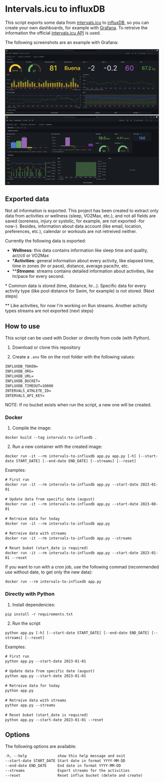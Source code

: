 # Intervals.icu to influxDB
This script exports some data from [intervals.icu](https://intervals.icu) to [influxDB](https://www.influxdata.com/), so you can create your own dashboards, for example with [Grafana](https://grafana.com/). To retreive the information the official [intervals.icu API](https://intervals.icu/api/v1/docs/swagger-ui/index.html) is used.

The following screenshots are an example with Grafana:

![Grafana Dashboard example](screenshots/image.png)
![Alt text](screenshots/image2.png)
## Exported data
Not all information is exported. This project has been created to extract only data from activities or wellness (sleep, VO2Max, etc.), and not all fields are saved (soreness, injury or systolic, for example, are not exported -for now-). Besides, information about data account (like email, location, preferences, etc.), calendar or workouts are not retreived neither.

Currently the following data is exported:
- **Wellness**: this data contains information like sleep time and quality, act/ctl or VO2Max
- \***Activities**: general information about every activity, like elapsed time, time in zones (hr or pace), distance, average pace/hr, etc.
- \*\****Streams***: streams contains detailed information about activities, like hr/pace for every second.

\* Common data is stored (time, distance, hr...). Specific data for every activity type (like pool distance for Swim, for example) is not stored. (Next steps)

\*\* Like activities, for now I'm working on Run streams. Another activity types streams are not exported (next steps)



## How to use
This script can be used with Docker or directly from code (with Python).

1. Download or clone this repository

2. Create a `.env` file on the root folder with the following values:

```
INFLUXDB_TOKEN=
INFLUXDB_ORG=
INFLUXDB_URL=
INFLUXDB_BUCKET=
INFLUXDB_TIMEOUT=10000
INTERVALS_ATHLETE_ID=
INTERVALS_API_KEY=
```

NOTE: If no bucket exists when run the script, a new one will be created.

### Docker

1. Compile the image:

```
docker build --tag intervals-to-influxdb .
```

2. Run a new container with the created image:

```
docker run -it --rm intervals-to-influxdb app.py app.py [-h] [--start-date START_DATE] [--end-date END_DATE] [--streams] [--reset]
```

Examples:
```
# First run
docker run -it --rm intervals-to-influxdb app.py --start-date 2023-01-01

# Update data from specific date (august)
docker run -it --rm intervals-to-influxdb app.py --start-date 2023-08-01

# Retreive data for today
docker run -it --rm intervals-to-influxdb app.py

# Retreive data with streams
docker run -it --rm intervals-to-influxdb app.py --streams

# Reset buket (start_date is required)
docker run -it --rm intervals-to-influxdb app.py --start-date 2023-01-01 --reset
```

If you want to run with a cron job, use the following commad (recommended use without date, to get only the new data):

```
docker run --rm intervals-to-influxdb app.py
```

### Directly with Python
1. Install dependencies:

```
pip install -r requirements.txt
```

2. Run the script
```
python app.py [-h] [--start-date START_DATE] [--end-date END_DATE] [--streams] [--reset]
```

Examples:
```
# First run
python app.py --start-date 2023-01-01

# Update data from specific date (august)
python app.py --start-date 2023-01-01

# Retreive data for today
python app.py

# Retreive data with streams
python app.py --streams

# Reset buket (start_date is required)
python app.py --start-date 2023-01-01 --reset
```

## Options
The following options are available:

```
-h, --help              show this help message and exit
--start-date START_DATE Start date in format YYYY-MM-DD
--end-date END_DATE     End date in format YYYY-MM-DD
--streams               Export streams for the activities
--reset                 Reset influx bucket (delete and create)
```
